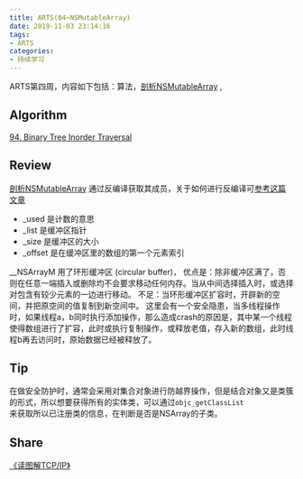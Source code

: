 ```yaml
---
title: ARTS(04~NSMutableArray)
date: 2019-11-03 23:14:16
tags:
- ARTS
categories:
- 持续学习
---
```

ARTS第四周，内容如下包括：算法，[剖析NSMutableArray](https://ciechanow.ski/exposing-nsmutablearray/) , <!--more-->

## Algorithm
[94. Binary Tree Inorder Traversal](https://leetcode.com/problems/binary-tree-inorder-traversal/submissions/)
## Review
[剖析NSMutableArray](https://ciechanow.ski/exposing-nsmutablearray/) 
通过反编译获取其成员，关于如何进行反编译可[参考这篇文章](https://devyang.space/2019/08/08/KVO/)
* _used 是计数的意思
* _list 是缓冲区指针
* _size 是缓冲区的大小
* _offset 是在缓冲区里的数组的第一个元素索引  

__NSArrayM 用了环形缓冲区 (circular buffer)，
优点是：除非缓冲区满了，否则在任意一端插入或删除均不会要求移动任何内存。当从中间选择插入时，或选择对包含有较少元素的一边进行移动。
不足：当环形缓冲区扩容时，开辟新的空间，并把原空间的值复制到新空间中。
这里会有一个安全隐患，当多线程操作时，如果线程a，b同时执行添加操作，那么造成crash的原因是，其中某一个线程使得数组进行了扩容，此时或执行复制操作，或释放老值，存入新的数组，此时线程b再去访问时，原始数据已经被释放了。

## Tip
在做安全防护时，通常会采用对集合对象进行防越界操作，但是结合对象又是类簇的形式，所以想要获得所有的实体类，可以通过<code>objc_getClassList </code>来获取所以已注册类的信息，在判断是否是NSArray的子类。

## Share
[《读图解TCP/IP》](https://devyang.space/2019/11/03/%E5%9B%BE%E8%A7%A3TCP-IP/)
